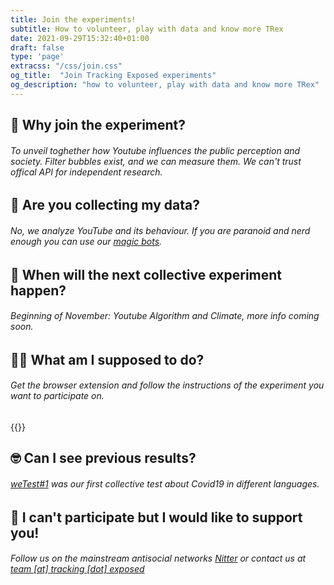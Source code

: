 ```yaml
---
title: Join the experiments!
subtitle: How to volunteer, play with data and know more TRex
date: 2021-09-29T15:32:40+01:00
draft: false
type: 'page'
extracss: "/css/join.css"
og_title:  "Join Tracking Exposed experiments"
og_description: "how to volunteer, play with data and know more TRex"
---
```





## 🤔  Why join the experiment? 


###### To unveil toghether how Youtube influences the public perception and society. Filter bubbles exist, and we can measure them. We can't trust offical API for independent research.



## 🥺  Are you collecting my data? 


###### No, we analyze YouTube and its behaviour. If you are paranoid and nerd enough you can use our [magic bots](https://github.com/tracking-exposed/yttrex/tree/master/methodology).


## 📅  When will the next collective experiment happen? 


###### Beginning of November: Youtube Algorithm and Climate, more info coming soon.


## 👩‍🚀  What am I supposed to do? 


###### Get the browser extension and follow the instructions of the experiment you want to participate on. 
{{<yt-extension >}}


## 🤓  Can I see previous results? 


###### [weTest#1](https://youtube.tracking.exposed/slides/wetest1/#slide=1) was our first collective test about Covid19 in different languages.



## 🤩  I can't participate but I would like to support you! 


###### Follow us on the mainstream antisocial networks [Nitter](https://nitter.net/search?f=tweets&q=trackingexposed) or contact us at [team [at] tracking [dot] exposed](mailto:info@tracking.exposed)
